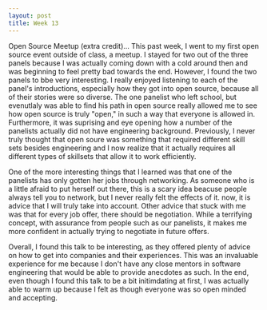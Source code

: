 ```yaml
---
layout: post
title: Week 13
---
```

Open Source Meetup (extra credit)...
This past week, I went to my first open source event outside of class, a meetup. I stayed for two out of the three panels because I was actually coming down with a cold around then and was beginning to feel pretty bad towards the end. However, I found the two panels to bbe very interesting. I really enjoyed listening to each of the panel's introductions, especially how they got into open source, because all of their stories were so diverse. The one panelist who left school, but evenutlaly was able to find his path in open source really allowed me to see how open source is truly "open," in such a way that everyone is allowed in. Furthermore, it was suprising and eye opening how a number of the panelists actually did not have engineering background. Previously, I never truly thought that open soure was something that required different skill sets besides engineering and I now realize that it actually requires all different types of skillsets that allow it to work efficiently.

One of the more interesting things that I learned was that one of the panelists has only gotten her jobs through networking. As someone who is a little afraid to put herself out there, this is a scary idea beacuse people always tell you to network, but I never really felt the effects of it. now, it is advice that I will truly take into account. Other advice that stuck with me was that for every job offer, there should be negotiation. While a terrifying concept, with assurance from people such as our panelists, it makes me more confident in actually trying to negotiate in future offers. 

Overall, I found this talk to be interesting, as they offered plenty of advice on how to get into companies and their experiences. This was an invaluable experience for me because I don't have any close mentors in software engineering that would be able to provide anecdotes as such. In the end, even though I found this talk to be a bit initimdating at first, I was actually able to warm up because I felt as though everyone was so open minded and accepting. 

